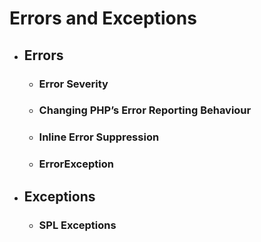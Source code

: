 # Errors and Exceptions

* ## Errors

  * ### Error Severity

  * ### Changing PHP’s Error Reporting Behaviour

  * ### Inline Error Suppression

  * ### ErrorException


* ## Exceptions

  * ### SPL Exceptions



